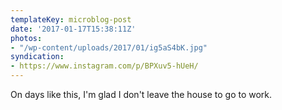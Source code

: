 ```yaml
---
templateKey: microblog-post
date: '2017-01-17T15:38:11Z'
photos:
- "/wp-content/uploads/2017/01/ig5aS4bK.jpg"
syndication:
- https://www.instagram.com/p/BPXuv5-hUeH/
---
```


On days like this, I'm glad I don't leave the house to go to work.

